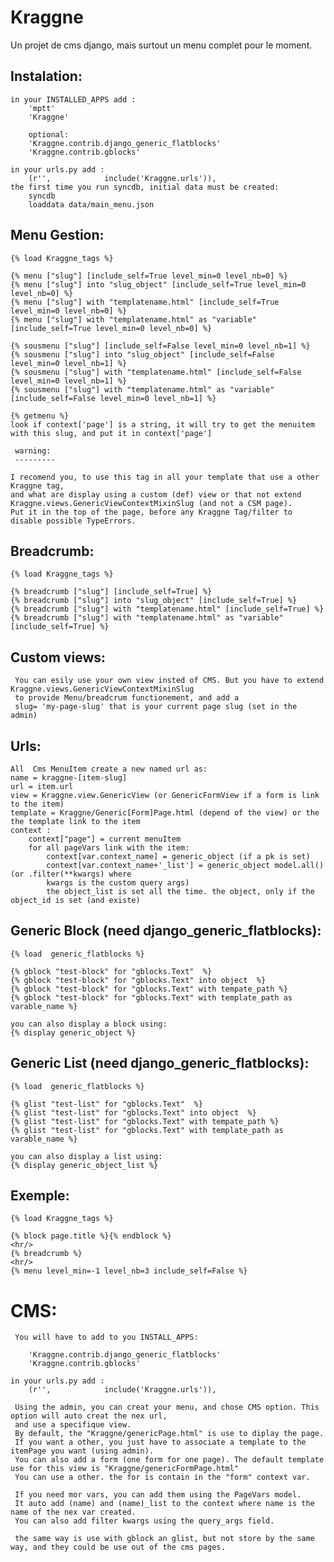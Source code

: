 Kraggne
=======

Un projet de cms django, mais surtout un menu complet pour le moment.


Instalation:
-----------
     
    in your INSTALLED_APPS add :
        'mptt'
        'Kraggne'

        optional:
        'Kraggne.contrib.django_generic_flatblocks'
        'Kraggne.contrib.gblocks'

    in your urls.py add :
        (r'',            include('Kraggne.urls')),
    the first time you run syncdb, initial data must be created:
        syncdb
        loaddata data/main_menu.json

Menu Gestion:
------------
    {% load Kraggne_tags %}

    {% menu ["slug"] [include_self=True level_min=0 level_nb=0] %}
    {% menu ["slug"] into "slug_object" [include_self=True level_min=0 level_nb=0] %}
    {% menu ["slug"] with "templatename.html" [include_self=True level_min=0 level_nb=0] %}
    {% menu ["slug"] with "templatename.html" as "variable" [include_self=True level_min=0 level_nb=0] %}
    
    {% sousmenu ["slug"] [include_self=False level_min=0 level_nb=1] %}
    {% sousmenu ["slug"] into "slug_object" [include_self=False level_min=0 level_nb=1] %}
    {% sousmenu ["slug"] with "templatename.html" [include_self=False level_min=0 level_nb=1] %}
    {% sousmenu ["slug"] with "templatename.html" as "variable" [include_self=False level_min=0 level_nb=1] %}
    
    {% getmenu %}
    look if context['page'] is a string, it will try to get the menuitem with this slug, and put it in context['page']
    
     warning:
     ---------
     
    I recomend you, to use this tag in all your template that use a other Kraggne tag,
    and what are display using a custom (def) view or that not extend Kraggne.views.GenericViewContextMixinSlug (and not a CSM page).
    Put it in the top of the page, before any Kraggne Tag/filter to disable possible TypeErrors. 



Breadcrumb:
----------

    {% load Kraggne_tags %}

    {% breadcrumb ["slug"] [include_self=True] %}
    {% breadcrumb ["slug"] into "slug_object" [include_self=True] %}
    {% breadcrumb ["slug"] with "templatename.html" [include_self=True] %}
    {% breadcrumb ["slug"] with "templatename.html" as "variable" [include_self=True] %}


Custom views:
------------

     You can esily use your own view insted of CMS. But you have to extend Kraggne.views.GenericViewContextMixinSlug
     to provide Menu/breadcrum functionement, and add a
     slug= 'my-page-slug' that is your current page slug (set in the admin)

Urls:
-----

    All  Cms MenuItem create a new named url as:
    name = kraggne-[item-slug]
    url = item.url
    view = Kraggne.view.GenericView (or GenericFormView if a form is link to the item)
    template = Kraggne/Generic[Form]Page.html (depend of the view) or the the template link to the item
    context :
        context["page"] = current menuItem
        for all pageVars link with the item:
            context[var.context_name] = generic_object (if a pk is set)
            context[var.context_name+'_list'] = generic_object model.all() (or .filter(**kwargs) where 
            kwargs is the custom query args)
            the object_list is set all the time. the object, only if the object_id is set (and existe)
            


Generic Block (need django_generic_flatblocks): 
-------------

    {% load  generic_flatblocks %}

    {% gblock "test-block" for "gblocks.Text"  %}
    {% gblock "test-block" for "gblocks.Text" into object  %}
    {% gblock "test-block" for "gblocks.Text" with tempate_path %}
    {% gblock "test-block" for "gblocks.Text" with template_path as varable_name %}

    you can also display a block using:
    {% display generic_object %}


Generic List (need django_generic_flatblocks):
----------------------------------------------

    {% load  generic_flatblocks %}

    {% glist "test-list" for "gblocks.Text"  %}
    {% glist "test-list" for "gblocks.Text" into object  %}
    {% glist "test-list" for "gblocks.Text" with tempate_path %}
    {% glist "test-list" for "gblocks.Text" with template_path as varable_name %}

    you can also display a list using:
    {% display generic_object_list %}


Exemple:
-------


    {% load Kraggne_tags %}

    {% block page.title %}{% endblock %}
    <hr/>
    {% breadcrumb %}
    <hr/>
    {% menu level_min=-1 level_nb=3 include_self=False %}


CMS:
===
     
     You will have to add to you INSTALL_APPS:
     
        'Kraggne.contrib.django_generic_flatblocks'
        'Kraggne.contrib.gblocks'

    in your urls.py add :
        (r'',            include('Kraggne.urls')),

     Using the admin, you can creat your menu, and chose CMS option. This option will auto creat the nex url,
     and use a specifique view.
     By default, the "Kraggne/genericPage.html" is use to diplay the page.
     If you want a other, you just have to associate a template to the itemPage you want (using admin).
     You can also add a form (one form for one page). The default template use for this view is "Kraggne/genericFormPage.html"
     You can use a other. the for is contain in the "form" context var.
     
     If you need mor vars, you can add them using the PageVars model.
     It auto add (name) and (name)_list to the context where name is the name of the nex var created.
     You can also add filter kwargs using the query_args field.
     
     the same way is use with gblock an glist, but not store by the same way, and they could be use out of the cms pages.
     


